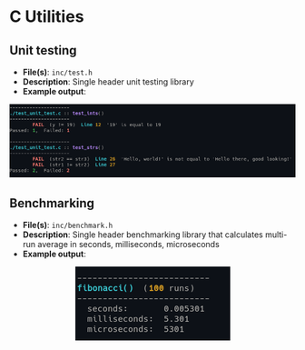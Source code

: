 
# C Utilities

## Unit testing
- __File(s)__:  `inc/test.h`
- __Description__:  Single header unit testing library
- __Example output__:

<p align="center"><img margin-left="auto" src="./images/test.png"></p>

## Benchmarking
- __File(s)__:  `inc/benchmark.h`
- __Description__:  Single header benchmarking library that calculates multi-run average in seconds, milliseconds, microseconds
- __Example output__:

<p align="center"><img margin-left="auto" src="./images/benchmark.png"></p>


